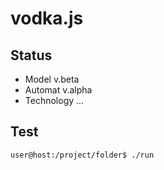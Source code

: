 vodka.js
========

Status
------

* Model v.beta
* Automat v.alpha
* Technology ...

Test
----

```
user@host:/project/folder$ ./run
```
